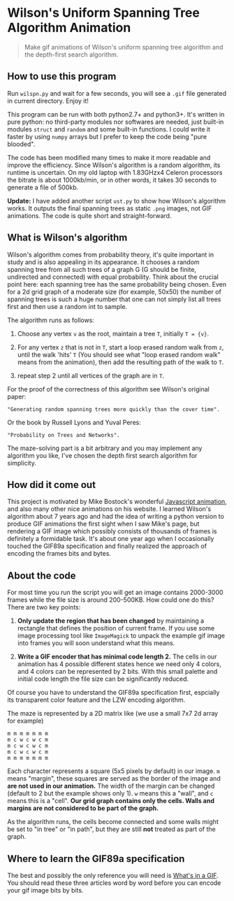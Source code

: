 # Wilson's Uniform Spanning Tree Algorithm Animation

> Make gif animations of Wilson's uniform spanning tree algorithm and the depth-first search algorithm.


## How to use this program

Run `wilspn.py` and wait for a few seconds, you will see a `.gif` file generated in current directory. Enjoy it!

This program can be run with both python2.7+ and python3+. It's written in pure python: no third-party modules nor softwares are needed, just built-in modules `struct` and `random` and some built-in functions. I could write it faster by using `numpy` arrays but I prefer to keep the code being "pure blooded".

The code has been modified many times to make it more readable and improve the efficiency. Since Wilson's algorithm is a random algorithm, its runtime is uncertain. On my old laptop with 1.83GHzx4 Celeron processors the bitrate is about 1000kb/min, or in other words, it takes 30 seconds to generate a file of 500kb.

**Update:** I have added another script `ust.py` to show how Wilson's algorithm works. It outputs the final spanning trees as static `.png` images, not GIF animations. The code is quite short and straight-forward.


##  What is Wilson's algorithm

Wilson's algorithm comes from probability theory, it's quite important in study and is also appealing in its appearance. It chooses a random spanning tree from all such trees of a graph G (G should be finite, undirected and connected) with equal probability. Think about the crucial point here: each spanning tree has the same probability being chosen. Even for a 2d grid graph of a moderate size (for example, 50x50) the number of spanning trees is such a huge number that one can not simply list all trees first and then use a random int to sample.

The algorithm runs as follows:

1. Choose any vertex `v` as the root, maintain a tree `T`, initially `T = {v}`.

2. For any vertex `z` that is not in `T`, start a loop erased random walk from `z`, until the walk 'hits' `T` (You should see what "loop erased random walk" means from the animation), then add the resulting path of the walk to `T`.

3. repeat step 2 until all vertices of the graph are in `T`. 

For the proof of the correctness of this algorithm see Wilson's original paper:

    "Generating random spanning trees more quickly than the cover time".
    
Or the book by Russell Lyons and Yuval Peres:

	"Probability on Trees and Networks".

The maze-solving part is a bit arbitrary and you may implement any algorithm you like, I've chosen the depth first search algorithm for simplicity.


## How did it come out

This project is motivated by Mike Bostock's wonderful [Javascript animation](https://bl.ocks.org/mbostock/11357811), and also many other nice animations on his website. I learned Wilson's algorithm about 7 years ago and had the idea of writing a python version to produce GIF animations the first sight when I saw Mike's page, but rendering a GIF image which possibly consists of thousands of frames is definitely a formidable task. It's about one year ago when I occasionally touched the GIF89a specification and finally realized the approach of encoding the frames bits and bytes.


## About the code

For most time you run the script you will get an image contains 2000-3000 frames while the file size is around 200-500KB. How could one do this? There are two key points:

1. **Only update the region that has been changed** by maintaining a rectangle that defines the position of current frame. If you use some image processing tool like `ImageMagick` to unpack the example gif image into frames you will soon understand what this means.

2. **Write a GIF encoder that has minimal code length 2.** The cells in our animation has 4 possible different states hence we need only 4 colors, and 4 colors can be represented by 2 bits. With this small palette and initial code length the file size can be significantly reduced. 

Of course you have to understand the GIF89a specification first, espcially its transparent color feature and the LZW encoding algorithm.

The maze is represented by a 2D matrix like (we use a small 7x7 2d array for example)

```
m m m m m m m
m c w c w c m
m c w c w c m
m c w c w c m
m m m m m m m
```

Each character represents a square (5x5 pixels by default) in our image. `m` means "margin", these squares are served as the border of the image and **are not used in our animation.** The width of the margin can be changed (default to 2 but the example shows only 1). `w` means this a "wall", and `c` means this is a "cell". **Our grid graph contains only the cells. Walls and margins are not considered to be part of the graph.**

As the algorithm runs, the cells become connected and some walls might be set to "in tree" or "in path", but they are still **not** treated as part of the graph.


## Where to learn the GIF89a specification

The best and possibly the only reference you will need is [What's in a GIF](http://giflib.sourceforge.net/whatsinagif/index.html). You should read these three articles word by word before you can encode your gif image bits by bits.
